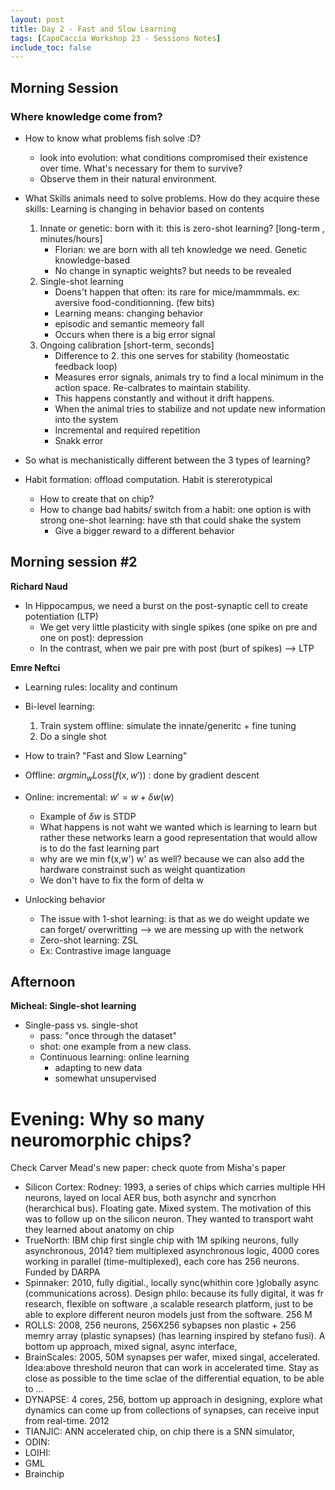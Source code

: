 ```yaml
---
layout: post
title: Day 2 - Fast and Slow Learning
tags: [CapoCaccia Workshop 23 - Sessions Notes]
include_toc: false
---
```


## Morning Session 

### Where knowledge come from?


- How to know what problems fish solve :D?
    - look into evolution: what conditions compromised their existence over time. What's necessary for them to survive?
    - Observe them in their natural environment.

- What Skills animals need to solve problems. How do they acquire these skills: Learning is changing in behavior based on contents
    1. Innate or genetic: born with it: this is zero-shot learning? [long-term , minutes/hours]
        - Florian: we are born with all teh knowledge we need. Genetic knowledge-based
        - No change in synaptic weights? but needs to be revealed
    2. Single-shot learning  
        - Doens't happen that often: its rare for mice/mammmals. ex: aversive food-conditionning. (few bits)
        - Learning means: changing behavior
        - episodic and semantic memeory fall
        - Occurs when there is  a big error signal
    3. Ongoing calibration [short-term, seconds]
        - Difference to 2. this one serves for stability (homeostatic feedback loop)
        - Measures error signals, animals try to find a local minimum in the action space. Re-calbrates to maintain stability.
        - This happens constantly and without it drift happens.
        - When the animal tries to stabilize and not update new information into the system
        - Incremental and required repetition
        - Snakk error 

- So what is mechanistically different between the 3 types of learning?


- Habit formation: offload computation. Habit is stererotypical
    - How to create that on chip?
    - How to change bad habits/ switch from a habit:  one option is with strong one-shot learning: have sth that could shake the system
        - Give a bigger reward to a different behavior


## Morning session #2
**Richard Naud**

- In Hippocampus, we need a burst on the post-synaptic cell to create potentiation (LTP)
    - We get very little plasticity with single spikes (one spike on pre and one on post): depression
    - In the contrast, when we pair pre with post (burt of spikes) --> LTP

**Emre Neftci**

- Learning rules: locality and continum
- Bi-level learning: 
    1. Train system offline: simulate the innate/generitc + fine tuning
    2. Do a single shot

- How to train?
"Fast and Slow Learning"
- Offline: $argmin_w Loss(f(x,w'))$ : done by gradient descent
- Online: incremental: $w' = w + \delta w(w)$

    - Example of $\delta w$ is STDP
    - What happens is not waht we wanted which is learning to learn but rather these networks learn a good representation that would allow is to do the fast learning part
    - why are we min f(x,w') w' as well? because we can also add the hardware constrainst such as weight quantization
    - We don't have to fix the form of delta w

- Unlocking behavior 
    - The issue with 1-shot learning: is that as we do weight update we can forget/ overwritting --> we are messing up with the network
    - Zero-shot learning: ZSL
    - Ex: Contrastive image language




## Afternoon
**Micheal: Single-shot learning**
- Single-pass vs. single-shot
    - pass: "once through the dataset"
    - shot: one example from a new class.
    - Continuous learning: online learning
        - adapting to new data
        - somewhat unsupervised



# Evening: Why so many neuromorphic chips?
Check Carver Mead's new paper: check quote from Misha's paper

- Silicon Cortex: Rodney: 1993, a series of chips which carries multiple HH neurons, layed on local AER bus, both asynchr and syncrhon (herarchical bus). Floating gate. Mixed system. The motivation of this was to follow up on the silicon neuron. They wanted to transport waht they learned about anatomy on chip
- TrueNorth: IBM chip first single chip with 1M spiking neurons, fully asynchronous, 2014? tiem multiplexed asynchronous logic, 4000 cores working in parallel (time-multiplexed), each core has 256 neurons. Funded by DARPA
- Spinnaker: 2010, fully digitial., locally sync(whithin core )globally async (communications across). Design philo: because its fully digital, it was fr research, flexible on software ,a scalable research platform, just to be able to explore different neuron models just from the software. 256 M 
- ROLLS: 2008, 256 neurons, 256X256 sybapses non plastic + 256 memry array (plastic synapses) (has learning inspired by stefano fusi). A bottom up approach, mixed signal, async interface, 
- BrainScales: 2005, 50M synapses per wafer, mixed singal, accelerated. Idea:above threshold neuron that can work in accelerated time. Stay as close as possible to the time sclae of the differential equation, to be able to ...
- DYNAPSE: 4 cores, 256, bottom up approach in designing, explore what dynamics can come up from collections of synapses, can receive input from real-time. 2012
- TIANJIC: ANN accelerated chip, on chip there is a SNN simulator, 
- ODIN:
- LOIHI:
- GML
- Brainchip

